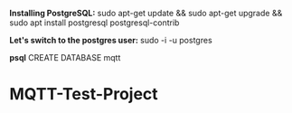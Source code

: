 **Installing PostgreSQL:**
sudo apt-get update && sudo apt-get upgrade && sudo apt install postgresql postgresql-contrib

**Let's switch to the postgres user:**
sudo -i -u postgres

**psql**
CREATE DATABASE mqtt

# MQTT-Test-Project
